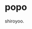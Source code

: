 <!DOCTYPE html>
<html>
<head>
<title>Page Title</title>
</head>
<body>

<h1>popo</h1>
<p>shiroyoo.</p>

</body>
</html>


